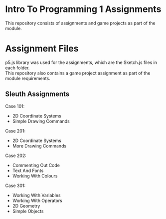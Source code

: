 # Intro To Programming 1 Assignments
This repository consists of assignments and game projects as part of the module.  

# Assignment Files
p5.js library was used for the assignments, which are the Sketch.js files in each folder.   
This repository also contains a game project assignment as part of the module requirements.

## Sleuth Assignments
Case 101:  
- 2D Coordinate Systems  
- Simple Drawing Commands  

Case 201:
- 2D Coordinate Systems
- More Drawing Commands  

Case 202:
- Commenting Out Code
- Text And Fonts
- Working With Colours  

Case 301:  
- Working With Variables  
- Working With Operators  
- 2D Geometry  
- Simple Objects
